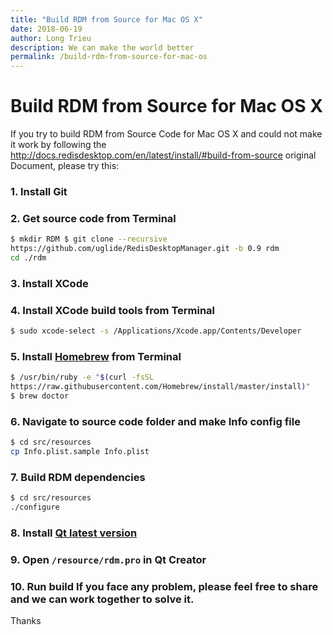 ```yaml
---
title: "Build RDM from Source for Mac OS X"
date: 2018-06-19
author: Long Trieu
description: We can make the world better
permalink: /build-rdm-from-source-for-mac-os
---
```


# Build RDM from Source for Mac OS X

If you try to build RDM from Source Code for Mac OS X and could not make it work by following the http://docs.redisdesktop.com/en/latest/install/#build-from-source original Document, please try this:

### 1. Install Git

### 2. Get source code from Terminal

``` bash
$ mkdir RDM $ git clone --recursive
https://github.com/uglide/RedisDesktopManager.git -b 0.9 rdm
cd ./rdm
```

### 3. Install XCode

### 4. Install XCode build tools from Terminal

``` bash
$ sudo xcode-select -s /Applications/Xcode.app/Contents/Developer
```

### 5. Install [Homebrew](https://brew.sh/) from Terminal

``` bash
$ /usr/bin/ruby -e "$(curl -fsSL
https://raw.githubusercontent.com/Homebrew/install/master/install)"
$ brew doctor
```

### 6. Navigate to source code folder and make Info config file

``` bash
$ cd src/resources
cp Info.plist.sample Info.plist
```

### 7. Build RDM dependencies

``` bash
$ cd src/resources
./configure
```

### 8. Install [Qt latest version](https://www.qt.io/download#section-2)

### 9. Open `/resource/rdm.pro` in Qt Creator

### 10. Run build If you face any problem, please feel free to share and we can work together to solve it.

Thanks
